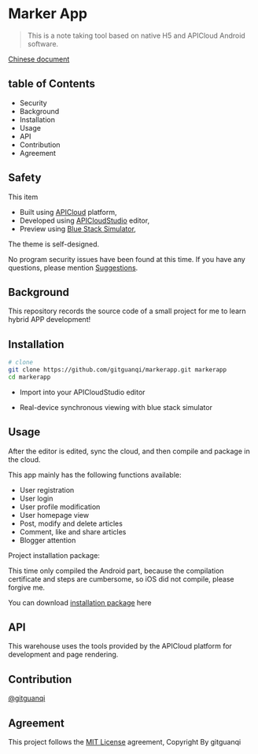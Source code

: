 # Marker App

> This is a note taking tool based on native H5 and APICloud Android software.

[Chinese document](./zh-CN.md)

## table of Contents

+ Security
+ Background
+ Installation
+ Usage
+ API
+ Contribution
+ Agreement

## Safety

This item

+ Built using [APICloud](https://www.apicloud.com) platform,
+ Developed using [APICloudStudio](https://www.apicloud.com/devtools) editor,
+ Preview using [Blue Stack Simulator](https://www.bluestacks.cn/),

The theme is self-designed.

No program security issues have been found at this time. If you have any questions, please mention [Suggestions](https://github.com/gitguanqi/markerapp/issues/new).

## Background

This repository records the source code of a small project for me to learn hybrid APP development!

## Installation

```sh
# clone
git clone https://github.com/gitguanqi/markerapp.git markerapp
cd markerapp
```

+ Import into your APICloudStudio editor

+ Real-device synchronous viewing with blue stack simulator

## Usage

After the editor is edited, sync the cloud, and then compile and package in the cloud.

This app mainly has the following functions available:

+ User registration
+ User login
+ User profile modification
+ User homepage view
+ Post, modify and delete articles
+ Comment, like and share articles
+ Blogger attention

Project installation package:

This time only compiled the Android part, because the compilation certificate and steps are cumbersome, so iOS did not compile, please forgive me.

You can download [installation package](./app/marker.apk) here

## API

This warehouse uses the tools provided by the APICloud platform for development and page rendering.

## Contribution

[@gitguanqi](https://github.com/gitguanqi)

## Agreement

This project follows the [MIT License](http://opensource.org/licenses/MIT) agreement, Copyright By gitguanqi
